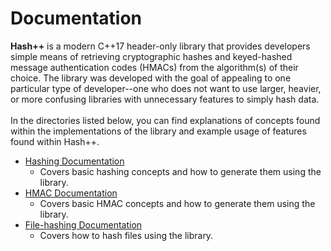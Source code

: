 <h1>Documentation</h1>
<b>Hash++</b> is a modern C++17 header-only library that provides developers simple means of retrieving cryptographic hashes and keyed-hashed message authentication codes (HMACs) from the algorithm(s) of their choice. The library was developed with the goal of appealing to one particular type of developer--one who does not want to use larger, heavier, or more confusing libraries with unnecessary features to simply hash data. 
<br><br>
In the directories listed below, you can find explanations of concepts found within the implementations of the library and example usage of features found within <b~>Hash++</b>.

- <a href="/hashing">Hashing Documentation</a>
  - Covers basic hashing concepts and how to generate them using the library.
- <a href="/HMACs">HMAC Documentation</a>
  - Covers basic HMAC concepts and how to generate them using the library.
- <a href="/file_hashing">File-hashing Documentation</a>
  - Covers how to hash files using the library.
